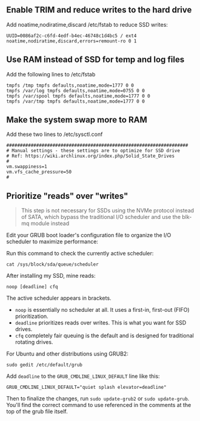 ## Enable TRIM and reduce writes to the hard drive

Add noatime,nodiratime,discard /etc/fstab to reduce SSD writes:

```
UUID=0086af2c-c6fd-4edf-b4ec-46748c1d4bc5 / ext4 noatime,nodiratime,discard,errors=remount-ro 0 1
```

## Use RAM instead of SSD for temp and log files

Add the following lines to /etc/fstab

```
tmpfs /tmp tmpfs defaults,noatime,mode=1777 0 0
tmpfs /var/log tmpfs defaults,noatime,mode=0755 0 0
tmpfs /var/spool tmpfs defaults,noatime,mode=1777 0 0
tmpfs /var/tmp tmpfs defaults,noatime,mode=1777 0 0
```

## Make the system swap more to RAM

Add these two lines to /etc/sysctl.conf

```
###################################################################
# Manual settings - these settings are to optimize for SSD drive
# Ref: https://wiki.archlinux.org/index.php/Solid_State_Drives
#
vm.swappiness=1
vm.vfs_cache_pressure=50
#
```

## Prioritize "reads" over "writes"

> This step is not necessary for SSDs using the NVMe protocol instead of SATA, which bypass the traditional I/O scheduler and use the blk-mq module instead

Edit your GRUB boot loader's configuration file to organize the I/O scheduler to maximize performance:

Run this command to check the currently active scheduler:

`cat /sys/block/sda/queue/scheduler`

After installing my SSD, mine reads:

`noop [deadline] cfq`

The active scheduler appears in brackets.

* `noop` is essentially no scheduler at all. It uses a first-in, first-out (FIFO) prioritization.
* `deadline` prioritizes reads over writes. This is what you want for SSD drives.
* `cfq` completely fair queuing is the default and is designed for traditional rotating drives.

For Ubuntu and other distributions using GRUB2:

`sudo gedit /etc/default/grub`

Add `deadline` to the `GRUB_CMDLINE_LINUX_DEFAULT` line like this:

`GRUB_CMDLINE_LINUX_DEFAULT="quiet splash elevator=deadline"`

Then to finalize the changes, run `sudo update-grub2` or `sudo update-grub`. You'll find the correct command to use referenced in the comments at the top of the grub file itself.

